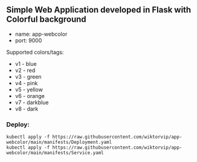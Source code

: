 ## Simple Web Application developed in Flask with Colorful background 

* name: app-webcolor
* port: 9000

Supported colors/tags:
* v1 - blue
* v2 - red
* v3 - green
* v4 - pink
* v5 - yellow
* v6 - orange
* v7 - darkblue
* v8 - dark

### Deploy:
```
kubectl apply -f https://raw.githubusercontent.com/wiktorvip/app-webcolor/main/manifests/Deployment.yaml
kubectl apply -f https://raw.githubusercontent.com/wiktorvip/app-webcolor/main/manifests/Service.yaml
```
